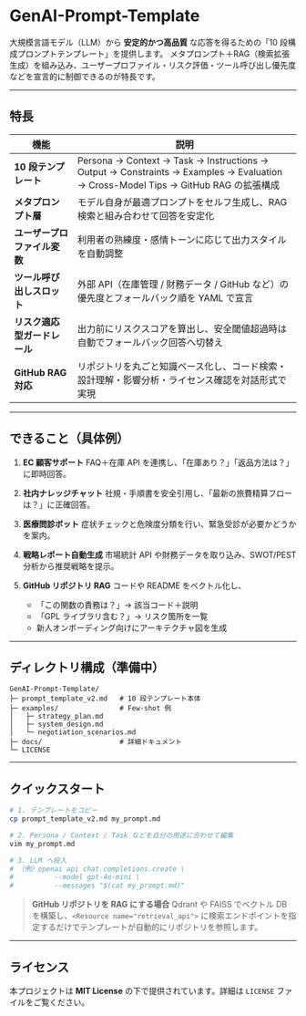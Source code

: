 # GenAI-Prompt-Template

大規模言語モデル（LLM）から **安定的かつ高品質** な応答を得るための「10 段構成プロンプトテンプレート」を提供します。
メタプロンプト＋RAG（検索拡張生成）を組み込み、ユーザープロファイル・リスク評価・ツール呼び出し優先度などを宣言的に制御できるのが特長です。

---

## 特長

| 機能                | 説明                                                                                                                           |
| ----------------- | ---------------------------------------------------------------------------------------------------------------------------- |
| **10 段テンプレート**    | Persona → Context → Task → Instructions → Output → Constraints → Examples → Evaluation → Cross-Model Tips → GitHub RAG の拡張構成 |
| **メタプロンプト層**      | モデル自身が最適プロンプトをセルフ生成し、RAG 検索と組み合わせて回答を安定化                                                                                     |
| **ユーザープロファイル変数**  | 利用者の熟練度・感情トーンに応じて出力スタイルを自動調整                                                                                                 |
| **ツール呼び出しスロット**   | 外部 API（在庫管理 / 財務データ / GitHub など）の優先度とフォールバック順を YAML で宣言                                                                      |
| **リスク適応型ガードレール**  | 出力前にリスクスコアを算出し、安全閾値超過時は自動でフォールバック回答へ切替え                                                                                      |
| **GitHub RAG 対応** | リポジトリを丸ごと知識ベース化し、コード検索・設計理解・影響分析・ライセンス確認を対話形式で実現                                                                             |

---

## できること（具体例）

1. **EC 顧客サポート**
   FAQ＋在庫 API を連携し、「在庫あり？」「返品方法は？」に即時回答。
2. **社内ナレッジチャット**
   社規・手順書を安全引用し、「最新の旅費精算フローは？」に正確回答。
3. **医療問診ボット**
   症状チェックと危険度分類を行い、緊急受診が必要かどうかを案内。
4. **戦略レポート自動生成**
   市場統計 API や財務データを取り込み、SWOT/PEST 分析から推奨戦略を提示。
5. **GitHub リポジトリ RAG**
   コードや README をベクトル化し、

   * 「この関数の責務は？」→ 該当コード＋説明
   * 「GPL ライブラリ含む？」→ リスク箇所を一覧
   * 新人オンボーディング向けにアーキテクチャ図を生成

---

## ディレクトリ構成（準備中）

```
GenAI-Prompt-Template/
├─ prompt_template_v2.md   # 10 段テンプレート本体
├─ examples/               # Few-shot 例
│   ├─ strategy_plan.md
│   ├─ system_design.md
│   └─ negotiation_scenarios.md
├─ docs/                   # 詳細ドキュメント
└─ LICENSE
```

---

## クイックスタート

```bash
# 1. テンプレートをコピー
cp prompt_template_v2.md my_prompt.md

# 2. Persona / Context / Task などを自分の用途に合わせて編集
vim my_prompt.md

# 3. LLM へ投入
# （例）openai api chat.completions.create \
#          --model gpt-4o-mini \
#          --messages "$(cat my_prompt.md)"
```

> **GitHub リポジトリを RAG にする場合**
> Qdrant や FAISS でベクトル DB を構築し、`<Resource name="retrieval_api">` に検索エンドポイントを指定するだけでテンプレートが自動的にリポジトリを参照します。

---

## ライセンス

本プロジェクトは **MIT License** の下で提供されています。詳細は `LICENSE` ファイルをご覧ください。
